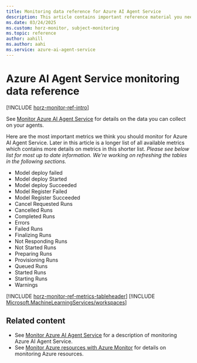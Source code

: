 ```yaml
---
title: Monitoring data reference for Azure AI Agent Service
description: This article contains important reference material you need when you monitor Azure AI Agent Service by using Azure Monitor.
ms.date: 03/24/2025
ms.custom: horz-monitor, subject-monitoring
ms.topic: reference
author: aahill
ms.author: aahi
ms.service: azure-ai-agent-service
---
```


# Azure AI Agent Service monitoring data reference

[!INCLUDE [horz-monitor-ref-intro](~/reusable-content/ce-skilling/azure/includes/azure-monitor/horizontals/horz-monitor-ref-intro.md)]

See [Monitor Azure AI Agent Service](../how-to/metrics.md) for details on the data you can collect on your agents.

Here are the most important metrics we think you should monitor for Azure AI Agent Service. Later in this article is a longer list of all available metrics which contains more details on metrics in this shorter list. _Please see below list for most up to date information. We're working on refreshing the tables in the following sections._

- Model deploy failed
- Model deploy Started
- Model deploy Succeeded
- Model Register Failed
- Model Register Succeeded
- Cancel Requested Runs
- Cancelled Runs
- Completed Runs
- Errors
- Failed Runs
- Finalizing Runs
- Not Responding Runs
- Not Started Runs
- Preparing Runs
- Provisioning Runs
- Queued Runs
- Started Runs
- Starting Runs
- Warnings
<!-- - Indexed files -->


[!INCLUDE [horz-monitor-ref-metrics-tableheader](~/reusable-content/ce-skilling/azure/includes/azure-monitor/horizontals/horz-monitor-ref-metrics-tableheader.md)]
[!INCLUDE [Microsoft.MachineLearningServices/workspaces](~/reusable-content/ce-skilling/azure/includes/azure-monitor/reference/metrics/microsoft-machinelearningservices-workspaces-metrics-include.md)]

## Related content

- See [Monitor Azure AI Agent Service](../how-to/metrics.md) for a description of monitoring Azure AI Agent Service.
- See [Monitor Azure resources with Azure Monitor](/azure/azure-monitor/essentials/monitor-azure-resource) for details on monitoring Azure resources.

